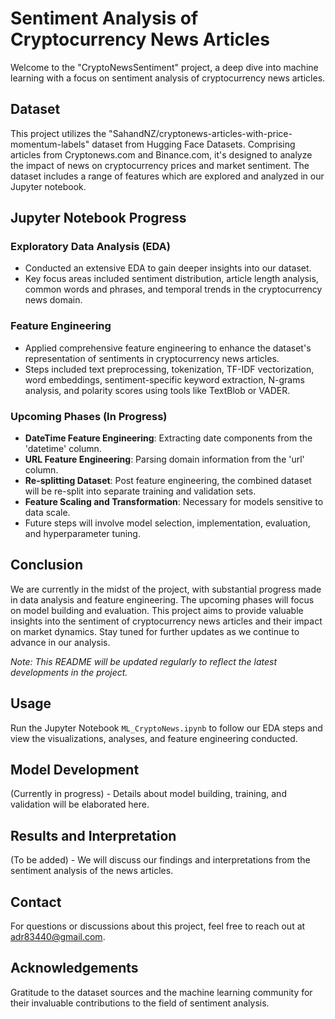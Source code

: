 # Sentiment Analysis of Cryptocurrency News Articles

Welcome to the "CryptoNewsSentiment" project, a deep dive into machine learning with a focus on sentiment analysis of cryptocurrency news articles.

## Dataset

This project utilizes the "SahandNZ/cryptonews-articles-with-price-momentum-labels" dataset from Hugging Face Datasets. Comprising articles from Cryptonews.com and Binance.com, it's designed to analyze the impact of news on cryptocurrency prices and market sentiment. The dataset includes a range of features which are explored and analyzed in our Jupyter notebook.

## Jupyter Notebook Progress

### Exploratory Data Analysis (EDA)
- Conducted an extensive EDA to gain deeper insights into our dataset.
- Key focus areas included sentiment distribution, article length analysis, common words and phrases, and temporal trends in the cryptocurrency news domain.

### Feature Engineering
- Applied comprehensive feature engineering to enhance the dataset's representation of sentiments in cryptocurrency news articles.
- Steps included text preprocessing, tokenization, TF-IDF vectorization, word embeddings, sentiment-specific keyword extraction, N-grams analysis, and polarity scores using tools like TextBlob or VADER.

### Upcoming Phases (In Progress)
- **DateTime Feature Engineering**: Extracting date components from the 'datetime' column.
- **URL Feature Engineering**: Parsing domain information from the 'url' column.
- **Re-splitting Dataset**: Post feature engineering, the combined dataset will be re-split into separate training and validation sets.
- **Feature Scaling and Transformation**: Necessary for models sensitive to data scale.
- Future steps will involve model selection, implementation, evaluation, and hyperparameter tuning.

## Conclusion
We are currently in the midst of the project, with substantial progress made in data analysis and feature engineering. The upcoming phases will focus on model building and evaluation. This project aims to provide valuable insights into the sentiment of cryptocurrency news articles and their impact on market dynamics. Stay tuned for further updates as we continue to advance in our analysis.

*Note: This README will be updated regularly to reflect the latest developments in the project.*


## Usage

Run the Jupyter Notebook `ML_CryptoNews.ipynb` to follow our EDA steps and view the visualizations, analyses, and feature engineering conducted.

## Model Development

(Currently in progress) - Details about model building, training, and validation will be elaborated here.

## Results and Interpretation

(To be added) - We will discuss our findings and interpretations from the sentiment analysis of the news articles.

## Contact

For questions or discussions about this project, feel free to reach out at [adr83440@gmail.com](mailto:adr83440@gmail.com).

## Acknowledgements

Gratitude to the dataset sources and the machine learning community for their invaluable contributions to the field of sentiment analysis.



